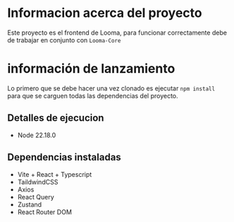 # Informacion acerca del proyecto

Este proyecto es el frontend de Looma, para funcionar correctamente debe de trabajar en conjunto con `Looma-Core`

# información de lanzamiento

Lo primero que se debe hacer una vez clonado es ejecutar `npm install` para que se carguen todas las dependencias del proyecto.

## Detalles de ejecucion

- Node 22.18.0

## Dependencias instaladas

- Vite + React + Typescript
- TaildwindCSS
- Axios
- React Query
- Zustand
- React Router DOM
